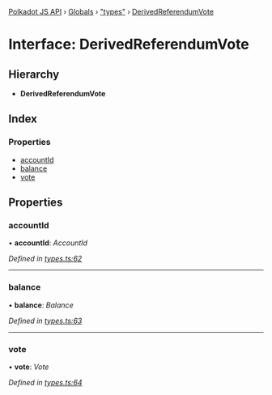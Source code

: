 [Polkadot JS API](../README.md) › [Globals](../globals.md) › ["types"](../modules/_types_.md) › [DerivedReferendumVote](_types_.derivedreferendumvote.md)

# Interface: DerivedReferendumVote

## Hierarchy

* **DerivedReferendumVote**

## Index

### Properties

* [accountId](_types_.derivedreferendumvote.md#accountid)
* [balance](_types_.derivedreferendumvote.md#balance)
* [vote](_types_.derivedreferendumvote.md#vote)

## Properties

###  accountId

• **accountId**: *AccountId*

*Defined in [types.ts:62](https://github.com/polkadot-js/api/blob/25f78a7/packages/api-derive/src/types.ts#L62)*

___

###  balance

• **balance**: *Balance*

*Defined in [types.ts:63](https://github.com/polkadot-js/api/blob/25f78a7/packages/api-derive/src/types.ts#L63)*

___

###  vote

• **vote**: *Vote*

*Defined in [types.ts:64](https://github.com/polkadot-js/api/blob/25f78a7/packages/api-derive/src/types.ts#L64)*
